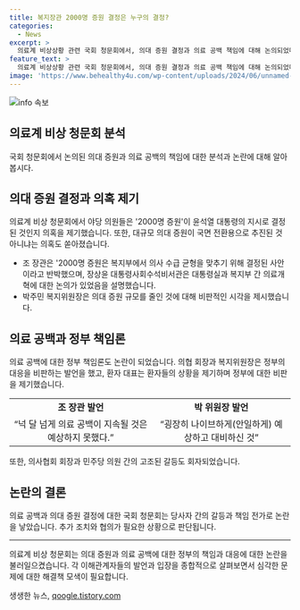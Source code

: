 ```yaml
---
title: 복지장관 2000명 증원 결정은 누구의 결정?
categories:
  - News
excerpt: >
  의료계 비상상황 관련 국회 청문회에서, 의대 증원 결정과 의료 공백 책임에 대해 논의되었다. 야당은 ‘2000명 증원’이 윤석열 대통령의 지시로 결정된 것이냐는 의혹을 제기했고, 정부 측은 대통령의 직접적인 개입은 부인했다. 민주당은 의료 개혁 협의 과정을 언급하며 캐물었으며, 정부 책임론을 비판하며 의협 회장의 막말에 대한 논란도 높였다. 의료공백으로 인한 환자 희생과 의료 시스템 개선에 대한 논의가 이어졌다.
feature_text: >
  의료계 비상상황 관련 국회 청문회에서, 의대 증원 결정과 의료 공백 책임에 대해 논의되었다. 야당은 ‘2000명 증원’이 윤석열 대통령의 지시로 결정된 것이냐는 의혹을 제기했고, 정부 측은 대통령의 직접적인 개입은 부인했다. 민주당은 의료 개혁 협의 과정을 언급하며 캐물었으며, 정부 책임론을 비판하며 의협 회장의 막말에 대한 논란도 높였다. 의료공백으로 인한 환자 희생과 의료 시스템 개선에 대한 논의가 이어졌다.
image: 'https://www.behealthy4u.com/wp-content/uploads/2024/06/unnamed-file.png'
---
```


<p><img src="https://www.behealthy4u.com/wp-content/uploads/2024/06/unnamed-file.png" alt="info 속보" /></p>

<h2 data-ke-size="size26">의료계 비상 청문회 분석</h2>

<p data-ke-size="size16">국회 청문회에서 논의된 의대 증원과 의료 공백의 책임에 대한 분석과 논란에 대해 알아봅시다.</p>

<h2 data-ke-size="size24">의대 증원 결정과 의혹 제기</h2>

<p data-ke-size="size16">의료계 비상 청문회에서 야당 의원들은 '2000명 증원'이 윤석열 대통령의 지시로 결정된 것인지 의혹을 제기했습니다. 또한, 대규모 의대 증원이 국면 전환용으로 추진된 것 아니냐는 의혹도 쏟아졌습니다.</p>

<ul>
  <li>조 장관은 '2000명 증원은 복지부에서 의사 수급 균형을 맞추기 위해 결정된 사안이라고 반박했으며, 장상윤 대통령사회수석비서관은 대통령실과 복지부 간 의료개혁에 대한 논의가 있었음을 설명했습니다.</li>
  <li>박주민 복지위원장은 의대 증원 규모를 줄인 것에 대해 비판적인 시각을 제시했습니다.</li>
</ul>

<h2 data-ke-size="size24">의료 공백과 정부 책임론</h2>

<p data-ke-size="size16">의료 공백에 대한 정부 책임론도 논란이 되었습니다. 의협 회장과 복지위원장은 정부의 대응을 비판하는 발언을 했고, 환자 대표는 환자들의 상황을 제기하며 정부에 대한 비판을 제기했습니다.</p>

<table>
  <tr>
    <td style="text-align: center; height: 17px;"><b>조 장관 발언</b></td>
    <td style="text-align: center; height: 17px;"><b>박 위원장 발언</b></td>
  </tr>
  <tr>
    <td style="text-align: center; height: 17px;">“넉 달 넘게 의료 공백이 지속될 것은 예상하지 못했다.”</td>
    <td style="text-align: center; height: 17px;">“굉장히 나이브하게(안일하게) 예상하고 대비하신 것”</td>
  </tr>
</table>

<p data-ke-size="size16">또한, 의사협회 회장과 민주당 의원 간의 고조된 갈등도 회자되었습니다.</p>

<h2 data-ke-size="size24">논란의 결론</h2>

<p data-ke-size="size16">의료 공백과 의대 증원 결정에 대한 국회 청문회는 당사자 간의 갈등과 책임 전가로 논란을 낳았습니다. 추가 조치와 협의가 필요한 상황으로 판단됩니다.</p>

<hr>

<p data-ke-size="size16">의료계 비상 청문회는 의대 증원과 의료 공백에 대한 정부의 책임과 대응에 대한 논란을 불러일으켰습니다. 각 이해관계자들의 발언과 입장을 종합적으로 살펴보면서 심각한 문제에 대한 해결책 모색이 필요합니다.</p>
생생한 뉴스, <a href="https://qoogle.tistory.com" rel="dofollow">qoogle.tistory.com</a>


